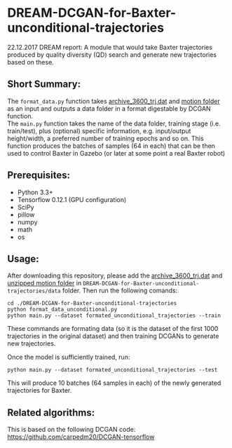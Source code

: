 # DREAM-DCGAN-for-Baxter-unconditional-trajectories
22.12.2017 DREAM report: A module that would take Baxter trajectories produced by quality diversity (QD) search and generate new trajectories based on these.


## Short Summary:
The `format_data.py` function takes [archive_3600_trj.dat](https://dream.isir.upmc.fr/databases/ball_throwing_baxter/20170703-01/) and [motion folder](https://dream.isir.upmc.fr/databases/ball_throwing_baxter/20170706-01/) as an input and outputs a data folder in a format digestable by DCGAN function.   
The `main.py` function takes the name of the data folder, training stage (i.e. train/test), plus (optional) specific information, e.g. input/output height/width, a preferred number of training epochs and so on. This function produces the batches of samples (64 in each) that can be then used to control Baxter in Gazebo (or later at some point a real Baxter robot)


## Prerequisites:
* Python 3.3+
* Tensorflow 0.12.1 (GPU configuration)
* SciPy
* pillow
* numpy
* math
* os


## Usage:
After downloading this repository, please add the [archive_3600_trj.dat](https://dream.isir.upmc.fr/databases/ball_throwing_baxter/20170703-01/) and [unzipped motion folder](https://dream.isir.upmc.fr/databases/ball_throwing_baxter/20170706-01/) in `DREAM-DCGAN-for-Baxter-unconditional-trajectories/data` folder.
Then run the following comands:

    cd ./DREAM-DCGAN-for-Baxter-unconditional-trajectories
    python format_data_unconditional.py
    python main.py --dataset formated_unconditional_trajectories --train

These commands are formating data (so it is the dataset of the first 1000 trajectories in the original dataset) and then training DCGANs to generate new trajectories.

Once the model is sufficiently trained, run:

    python main.py --dataset formated_unconditional_trajectories --test
    
This will produce 10 batches (64 samples in each) of the newly generated trajectories for Baxter.


## Related algorithms:
This is based on the following DCGAN code: https://github.com/carpedm20/DCGAN-tensorflow


